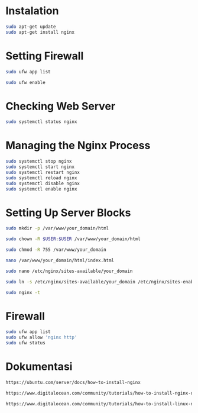# Instalation

```bash
sudo apt-get update
sudo apt-get install nginx
```

# Setting Firewall

```bash
sudo ufw app list

sudo ufw enable
```

# Checking Web Server

```bash
sudo systemctl status nginx
```

# Managing the Nginx Process

```bash
sudo systemctl stop nginx
sudo systemctl start nginx
sudo systemctl restart nginx
sudo systemctl reload nginx
sudo systemctl disable nginx
sudo systemctl enable nginx
```

# Setting Up Server Blocks

```bash
sudo mkdir -p /var/www/your_domain/html
```

```bash
sudo chown -R $USER:$USER /var/www/your_domain/html
```

```bash
sudo chmod -R 755 /var/www/your_domain
```

```bash
nano /var/www/your_domain/html/index.html
```

```bash
sudo nano /etc/nginx/sites-available/your_domain
```

```bash
sudo ln -s /etc/nginx/sites-available/your_domain /etc/nginx/sites-enabled/
```

```bash
sudo nginx -t
```

# Firewall

```bash
sudo ufw app list
sudo ufw allow 'nginx http'
sudo ufw status
```

# Dokumentasi

```bash
https://ubuntu.com/server/docs/how-to-install-nginx

https://www.digitalocean.com/community/tutorials/how-to-install-nginx-on-ubuntu-22-04

https://www.digitalocean.com/community/tutorials/how-to-install-linux-nginx-mysql-php-lemp-stack-on-ubuntu#step-3-installing-php
```
